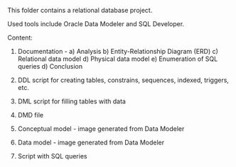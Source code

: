This folder contains a relational database project.

Used tools include Oracle Data Modeler and SQL Developer.

Content:

1. Documentation -
  a) Analysis
  b) Entity-Relationship Diagram (ERD)
  c) Relational data model
  d) Physical data model
  e) Enumeration of SQL queries
  d) Conclusion

2. DDL script for creating tables, constrains, sequences, indexed, triggers, etc.
   
3. DML script for filling tables with data
   
4. DMD file

5. Conceptual model - image generated from Data Modeler

6. Data model - image generated from Data Modeler

7. Script with SQL queries
